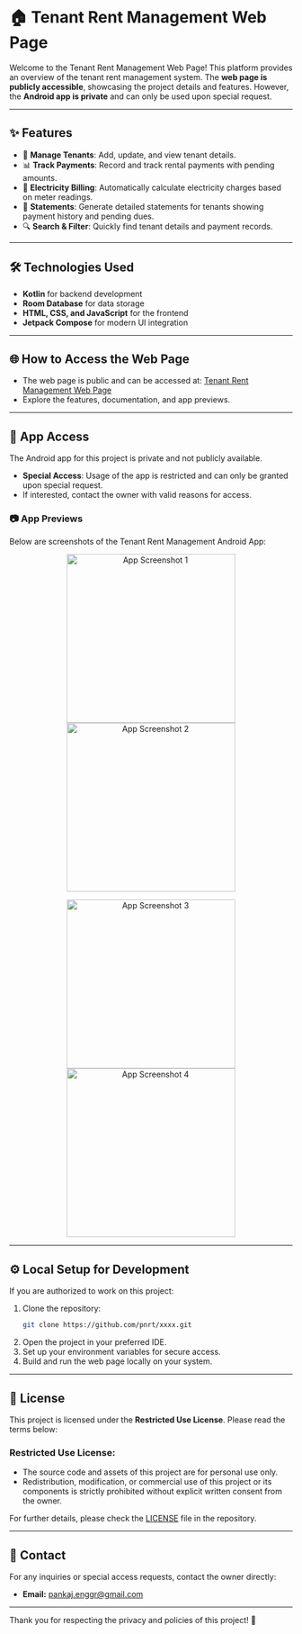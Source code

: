 # 🏠 Tenant Rent Management Web Page

Welcome to the Tenant Rent Management Web Page! This platform provides an overview of the tenant rent management system. The **web page is publicly accessible**, showcasing the project details and features. However, the **Android app is private** and can only be used upon special request.

---

## ✨ Features
- 💼 **Manage Tenants**: Add, update, and view tenant details.
- 📊 **Track Payments**: Record and track rental payments with pending amounts.
- 🔌 **Electricity Billing**: Automatically calculate electricity charges based on meter readings.
- 📝 **Statements**: Generate detailed statements for tenants showing payment history and pending dues.
- 🔍 **Search & Filter**: Quickly find tenant details and payment records.

---

## 🛠️ Technologies Used
- **Kotlin** for backend development
- **Room Database** for data storage
- **HTML, CSS, and JavaScript** for the frontend
- **Jetpack Compose** for modern UI integration

---

## 🌐 How to Access the Web Page
- The web page is public and can be accessed at: [Tenant Rent Management Web Page](https://pnrt.github.io/homebasewebpage/)
- Explore the features, documentation, and app previews.

---

## 📱 App Access
The Android app for this project is private and not publicly available.
- **Special Access**: Usage of the app is restricted and can only be granted upon special request.
- If interested, contact the owner with valid reasons for access.

### 📷 App Previews
Below are screenshots of the Tenant Rent Management Android App:

<p align="center">
  <img src="placeholder1.png" alt="App Screenshot 1" width="300" style="display: inline-block;" />
  <img src="placeholder2.png" alt="App Screenshot 2" width="300" style="display: inline-block;" />
</p>

<p align="center">
  <img src="placeholder3.png" alt="App Screenshot 3" width="300" style="display: inline-block;" />
  <img src="placeholder4.png" alt="App Screenshot 4" width="300" style="display: inline-block;" />
</p>

---

## ⚙️ Local Setup for Development
If you are authorized to work on this project:
1. Clone the repository:
    ```bash
    git clone https://github.com/pnrt/xxxx.git
    ```
2. Open the project in your preferred IDE.
3. Set up your environment variables for secure access.
4. Build and run the web page locally on your system.

---

## 📜 License
This project is licensed under the **Restricted Use License**. Please read the terms below:

### **Restricted Use License:**
- The source code and assets of this project are for personal use only.
- Redistribution, modification, or commercial use of this project or its components is strictly prohibited without explicit written consent from the owner.

For further details, please check the [LICENSE](LICENSE) file in the repository.

---

## 📧 Contact
For any inquiries or special access requests, contact the owner directly:
- **Email:** pankaj.enggr@gmail.com

---

Thank you for respecting the privacy and policies of this project! 🏡
